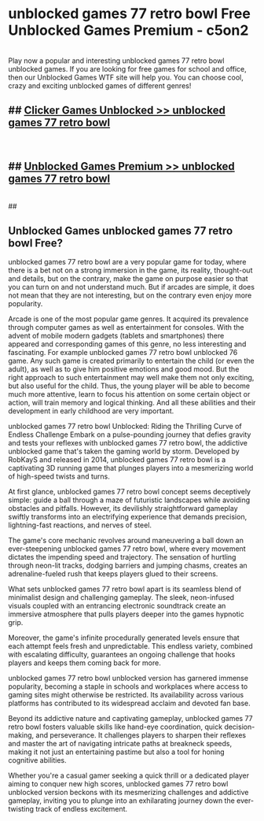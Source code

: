 # unblocked games 77 retro bowl  Free Unblocked Games Premium - c5on2 <br>
<br>
Play now a popular and interesting unblocked games 77 retro bowl unblocked games. If you are looking for free games for school and office, then our Unblocked Games WTF site will help you. You can choose cool, crazy and exciting unblocked games of different genres!


## ##  [Clicker Games Unblocked >> unblocked games 77 retro bowl](http://freeplayer.one?title=unblocked_games_77_retro_bowl&ref=UGames)
  <br>

##  ## [Unblocked Games Premium >> unblocked games 77 retro bowl](http://freeplayer.one?title=unblocked_games_77_retro_bowl&ref=UGames)
  <br>
  ##



## Unblocked Games unblocked games 77 retro bowl Free?

unblocked games 77 retro bowl are a very popular game for today, where there is a bet not on a strong immersion in the game, its reality, thought-out and details, but on the contrary, make the game on purpose easier so that you can turn on and not understand much. But if arcades are simple, it does not mean that they are not interesting, but on the contrary even enjoy more popularity.

Arcade is one of the most popular game genres. It acquired its prevalence through computer games as well as entertainment for consoles. With the advent of mobile modern gadgets (tablets and smartphones) there appeared and corresponding games of this genre, no less interesting and fascinating. For example unblocked games 77 retro bowl unblocked 76 game. Any such game is created primarily to entertain the child (or even the adult), as well as to give him positive emotions and good mood. But the right approach to such entertainment may well make them not only exciting, but also useful for the child. Thus, the young player will be able to become much more attentive, learn to focus his attention on some certain object or action, will train memory and logical thinking. And all these abilities and their development in early childhood are very important.

unblocked games 77 retro bowl Unblocked: Riding the Thrilling Curve of Endless Challenge
Embark on a pulse-pounding journey that defies gravity and tests your reflexes with unblocked games 77 retro bowl, the addictive unblocked game that's taken the gaming world by storm. Developed by RobKayS and released in 2014, unblocked games 77 retro bowl is a captivating 3D running game that plunges players into a mesmerizing world of high-speed twists and turns.

At first glance, unblocked games 77 retro bowl concept seems deceptively simple: guide a ball through a maze of futuristic landscapes while avoiding obstacles and pitfalls. However, its devilishly straightforward gameplay swiftly transforms into an electrifying experience that demands precision, lightning-fast reactions, and nerves of steel.

The game's core mechanic revolves around maneuvering a ball down an ever-steepening unblocked games 77 retro bowl, where every movement dictates the impending speed and trajectory. The sensation of hurtling through neon-lit tracks, dodging barriers and jumping chasms, creates an adrenaline-fueled rush that keeps players glued to their screens.

What sets unblocked games 77 retro bowl apart is its seamless blend of minimalist design and challenging gameplay. The sleek, neon-infused visuals coupled with an entrancing electronic soundtrack create an immersive atmosphere that pulls players deeper into the games hypnotic grip.

Moreover, the game's infinite procedurally generated levels ensure that each attempt feels fresh and unpredictable. This endless variety, combined with escalating difficulty, guarantees an ongoing challenge that hooks players and keeps them coming back for more.

unblocked games 77 retro bowl unblocked version has garnered immense popularity, becoming a staple in schools and workplaces where access to gaming sites might otherwise be restricted. Its availability across various platforms has contributed to its widespread acclaim and devoted fan base.

Beyond its addictive nature and captivating gameplay, unblocked games 77 retro bowl fosters valuable skills like hand-eye coordination, quick decision-making, and perseverance. It challenges players to sharpen their reflexes and master the art of navigating intricate paths at breakneck speeds, making it not just an entertaining pastime but also a tool for honing cognitive abilities.

Whether you're a casual gamer seeking a quick thrill or a dedicated player aiming to conquer new high scores, unblocked games 77 retro bowl unblocked version beckons with its mesmerizing challenges and addictive gameplay, inviting you to plunge into an exhilarating journey down the ever-twisting track of endless excitement.